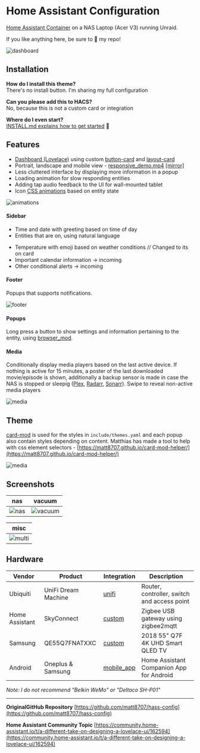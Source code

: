 # Home Assistant Configuration

[Home Assistant Container](https://www.home-assistant.io/installation/#compare-installation-methods) on a NAS Laptop (Acer V3) running Unraid. 
<!-- [Wall mounted](https://www.durable.eu/en_DE/tablet-holder-wall/893323) tablet ([Galaxy Tab A 10.1](https://www.samsung.com/us/mobile/tablets/galaxy-tab-a/galaxy-tab-a-10-1-2019-32gb-black-wi-fi-sm-t510nzkaxar/)) using [Fully Kiosk Browser](https://www.fully-kiosk.com/#get-kiosk-apps). My configuration is exposed to HomeKit with Apple TV acting as a hub for remote connection. -->

If you like anything here, be sure to :star2: my repo!

![dashboard](https://raw.githubusercontent.com/matt8707/hass-config/master/www/img/dash.png)

## Installation

**How do I install this theme?** <br>
There's no install button. I'm sharing my full configuration

**Can you please add this to HACS?** <br>
No, because this is not a custom card or integration

**Where do I even start?** <br>
[INSTALL.md explains how to get started](INSTALL.md) :tada:

## Features

* [Dashboard (Lovelace)](https://www.home-assistant.io/lovelace/) using custom [button-card](https://github.com/custom-cards/button-card) and [layout-card](https://github.com/thomasloven/lovelace-layout-card)
* Portrait, landscape and mobile view - [responsive_demo.mp4](https://user-images.githubusercontent.com/36163594/120789256-ad825000-c531-11eb-97c2-18904c48efdd.mp4) [[mirror]](https://drive.google.com/file/d/1BgGHFgKF2sfI7cvdbWUeCyU_85D2R5x3/view?usp=sharing)
* Less cluttered interface by displaying more information in a popup
* Loading animation for slow responding entities
* Adding tap audio feedback to the UI for wall-mounted tablet
* Icon [CSS animations](https://www.w3schools.com/css/css3_animations.asp) based on entity state

![animations](https://raw.githubusercontent.com/matt8707/hass-config/master/www/img/animations.gif)

#### Sidebar

* Time and date with greeting based on time of day
* Entities that are on, using natural language
<!-- * Mailbox counter to show received mail -->
* Temperature with emoji based on weather conditions // Changed to its on card
* Important calendar information -> incoming
* Other conditional alerts -> incoming

#### Footer

Popups that supports notifications.

![footer](https://raw.githubusercontent.com/matt8707/hass-config/master/www/img/footer.png)

#### Popups

Long press a button to show settings and information pertaining to the entity, using [browser_mod](https://github.com/thomasloven/hass-browser_mod). 
<!-- Light popups are automatically created using the `light` button-card template with 🍄 [Mushroom](https://github.com/piitaya/lovelace-mushroom) -->

<!-- <img src="https://raw.githubusercontent.com/matt8707/hass-config/master/www/img/group.png" width="35%"> -->

#### Media

Conditionally display media players based on the last active device. If nothing is active for 15 minutes, a poster of the last downloaded movie/episode is shown, additionally a backup sensor is made in case the NAS is stopped or sleepig ([Plex](https://github.com/plexinc/pms-docker), [Radarr](https://github.com/Radarr/Radarr), [Sonarr](https://github.com/Sonarr/Sonarr)). Swipe to reveal non-active media players

![media](https://raw.githubusercontent.com/matt8707/hass-config/master/www/img/media.gif)

## Theme

[card-mod](https://github.com/thomasloven/lovelace-card-mod) is used for the styles in `include/themes.yaml` and each popup also contain styles depending on content.
Matthias has made a tool to help with css element selectors - [https://matt8707.github.io/card-mod-helper/](https://matt8707.github.io/card-mod-helper/)

![media](https://raw.githubusercontent.com/matt8707/hass-config/master/www/img/cardmod_helper.png)

## Screenshots

| nas | vacuum |
| --- | --- |
| ![nas](https://raw.githubusercontent.com/matt8707/hass-config/master/www/img/nas.png) | ![vacuum](https://raw.githubusercontent.com/matt8707/hass-config/master/www/img/vacuum.png) |

| misc |
| --- |
| ![multi](https://raw.githubusercontent.com/matt8707/hass-config/master/www/img/multi.png) |

## Hardware

| Vendor | Product | Integration | Description |
|---|---|---|---|
| Ubiquiti | UniFi Dream Machine | [unifi](https://www.home-assistant.io/integrations/unifi/) | Router, controller, switch and access point |
| Home Assistant | SkyConnect  | [custom](https://www.home-assistant.io/skyconnect/) | Zigbee USB gateway using zigbee2mqtt |
| Samsung | QE55Q7FNATXXC | [custom](https://github.com/ollo69/ha-samsungtv-smart) | 2018 55" Q7F 4K UHD Smart QLED TV|
| Android | Oneplus & Samsung | [mobile_app](https://www.home-assistant.io/integrations/mobile_app/) | Home Assistant Companion App for Android |

<!--
| Xiaomi | Aqara MCCGQ11LM | [mqtt](https://www.home-assistant.io/integrations/mqtt/) | 3x zigbee door/window contact sensors |
| Apple | TV 4K | [apple_tv](https://www.home-assistant.io/integrations/apple_tv/) | 2x set-top-boxes that streams content from Plex |
| Sony | Bravia KDL-55W905A | [braviatv](https://www.home-assistant.io/integrations/braviatv/) | 2013 mid-range 55" 1080p 3D TV |
| Sony | PlayStation 5 | [custom](https://github.com/FunkeyFlo/ps5-mqtt) | Game console - State, sleep and wake |
| Synology | DiskStation DS918+ | [synology_dsm](https://www.home-assistant.io/integrations/synology_dsm/) | 4x4TB NAS - [matt8707/docker-compose-dsm](https://github.com/matt8707/docker-compose-dsm) |
| ~~Raspberry~~ | ~~Pi 3 Model B+~~ | ~~[shell_command](https://www.home-assistant.io/integrations/shell_command/)~~ | ~~Bluetooth communication - [matt8707/docker-compose-rpi](https://github.com/matt8707/docker-compose-rpi)~~ |
| Samsung | Galaxy Tab A SM-T510 | [custom](https://github.com/cgarwood/homeassistant-fullykiosk) | Wall mounted tablet in hallway by the front door |
| Philips | Hue | [hue](https://www.home-assistant.io/integrations/hue/) | Bridge, 15 bulbs, 3 motion sensors, 2 dimmer switches |
| Apple | iMac | [shell_command](https://www.home-assistant.io/integrations/shell_command/) | All-in-one desktop computer |
| ~~SwitchBot~~ | ~~SwitchBot Bot~~ | ~~[custom](https://github.com/fphammerle/switchbot-mqtt)~~ | ~~Bluetooth device that mechanically turns on my computer~~ |
| Xiaomi | Mi Roborock S50 | [xiaomi_miio](https://www.home-assistant.io/integrations/xiaomi_miio/) | Robot vacuum with lidar -  [xiaomi-cloud-map-extractor](https://github.com/PiotrMachowski/Home-Assistant-custom-components-Xiaomi-Cloud-Map-Extractor) |
| Broadlink | RM4 Pro, HTS2 cable | [broadlink](https://www.home-assistant.io/integrations/broadlink/) | Infrared transmitter for AC unit with temp/humidity sensor |
| Gosund | SP112 | [esphome](https://www.home-assistant.io/integrations/esphome/) | 3x tuya wifi plugs with power monitoring, flashed with ESPHome |
| Belkin | WeMo | [wemo](https://www.home-assistant.io/integrations/wemo/) | 2x wifi plugs and 1x motion sensor |
| Google | Nest Mini | [cast](https://www.home-assistant.io/integrations/cast/) | Not really used, Google sent me one |
| Deltaco | SH-P01 | [tuya](https://www.home-assistant.io/integrations/tuya/) | Cheap wifi plug for balcony LED lights | 
-->

*Note: I do not recommend "Belkin WeMo" or "Deltaco SH-P01"*

---

**OriginalGitHub Repository**
[https://github.com/matt8707/hass-config](https://github.com/matt8707/hass-config)

**Home Assistant Community Topic**
[https://community.home-assistant.io/t/a-different-take-on-designing-a-lovelace-ui/162594](https://community.home-assistant.io/t/a-different-take-on-designing-a-lovelace-ui/162594)
